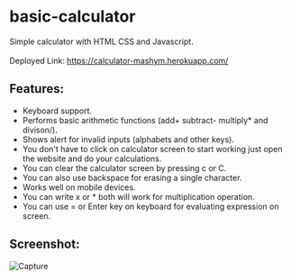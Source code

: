 # basic-calculator
Simple calculator with HTML CSS and Javascript.  </br>  
Deployed Link: https://calculator-mashym.herokuapp.com/  </br>

## Features:
* Keyboard support.  </br>
* Performs basic arithmetic functions (add+ subtract- multiply* and divison/).  </br>
* Shows alert for invalid inputs (alphabets and other keys).  </br>
* You don't have to click on calculator screen to start working just open the website and do your calculations.  </br>
* You can clear the calculator screen by pressing c or C.  </br>
* You can also use backspace for erasing a single character.  </br>
* Works well on mobile devices.  </br>
* You can write x or * both will work for multiplication operation.  </br>
* You can use = or Enter key on keyboard for evaluating expression on screen.


## Screenshot: </br>

![Capture](https://user-images.githubusercontent.com/87118384/187033591-823bc312-3189-4cef-8bfd-2bad13c65c26.PNG)
